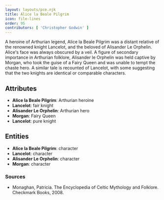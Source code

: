 ```yaml
---
layout: layouts/pce.njk
title: Alice la Beale Pilgrim
icon: file-lines
order: 95
contributors: [ 'Christopher Godwin' ]
---
```

A heroine of Arthurian legend, Alice la Beale Pilgrim was a distant relative of the renowned knight Lancelot, and the beloved of Alisander Le Orphelin. Alice's face was always obscured by a veil. A figure of secondary importance in Arthurian folklore, Alisander le Orphelin was held captive by Morgan, who took the guise of a Fairy Queen and was unable to tempt the chaste hero. A similar tale is recounted of Lancelot, with some suggesting that the two knights are identical or comparable characters.

## Attributes

- **Alice la Beale Pilgrim**: Arthurian heroine
- **Lancelot**: fair knight
- **Alisander Le Orphelin**: Arthurian hero
- **Morgan**: Fairy Queen
- **Lancelot**: pure knight

## Entities

- **Alice la Beale Pilgrim**: character
- **Lancelot**: character
- **Alisander Le Orphelin**: character
- **Morgan**: character

### Sources

- Monaghan, Patricia. The Encyclopedia of Celtic Mythology and Folklore. Checkmark Books, 2008.

